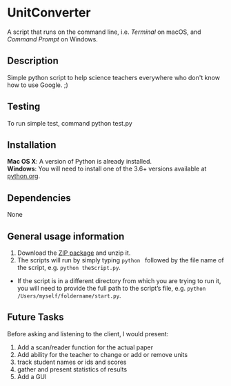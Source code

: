 # UnitConverter

A script that runs on the command line, i.e. *Terminal* on macOS, and *Command Prompt* on Windows.

## Description

Simple python script to help science teachers everywhere who don't know how to use Google.
;)

## Testing

To run simple test, command python test.py

## Installation

**Mac OS X**: A version of Python is already installed.  
**Windows**: You will need to install one of the 3.6+ versions available at [python.org](http://www.python.org/getit/).

## Dependencies

None

## General usage information

1. Download the [ZIP package](https://github.com/adobe-type-tools/python-scripts/archive/master.zip) and unzip it.
2. The scripts will run by simply typing `python ` followed by the file name of the script, e.g. `python theScript.py`.
 * If the script is in a different directory from which you are trying to run it, you will need to provide the full path to the script’s file, e.g. `python /Users/myself/foldername/start.py`.


## Future Tasks

Before asking and listening to the client, I would present:

1. Add a scan/reader function for the actual paper
1. Add ability for the teacher to change or add or remove units
3. track student names or ids and scores
4. gather and present statistics of results
5. Add a GUI

